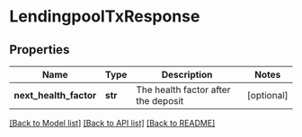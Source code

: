 # LendingpoolTxResponse

## Properties
Name | Type | Description | Notes
------------ | ------------- | ------------- | -------------
**next_health_factor** | **str** | The health factor after the deposit | [optional] 

[[Back to Model list]](../README.md#documentation-for-models) [[Back to API list]](../README.md#documentation-for-api-endpoints) [[Back to README]](../README.md)


